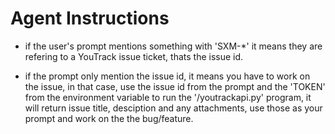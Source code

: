 # Agent Instructions

- if the user's prompt mentions something with 'SXM-*' it means they are refering to a YouTrack issue ticket, thats the issue id.

- if the prompt only mention the issue id, it means you have to work on the issue, in that case, use the issue id from the prompt and the 'TOKEN' from the environment variable to run the '/youtrackapi.py' program, it will return issue title, desciption and any attachments, use those as your prompt and work on the the bug/feature. 